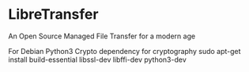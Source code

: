 # LibreTransfer
An Open Source Managed File Transfer for a modern age


For Debian
Python3 Crypto dependency for cryptography
sudo apt-get install build-essential libssl-dev libffi-dev python3-dev
